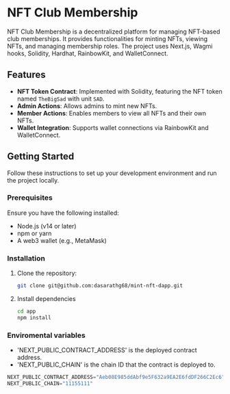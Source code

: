 # NFT Club Membership

NFT Club Membership is a decentralized platform for managing NFT-based club memberships. It provides functionalities for minting NFTs, viewing NFTs, and managing membership roles. The project uses Next.js, Wagmi hooks, Solidity, Hardhat, RainbowKit, and WalletConnect.

## Features

- **NFT Token Contract**: Implemented with Solidity, featuring the NFT token named `TheBigSad` with unit `SAD`.
- **Admin Actions**: Allows admins to mint new NFTs.
- **Member Actions**: Enables members to view all NFTs and their own NFTs.
- **Wallet Integration**: Supports wallet connections via RainbowKit and WalletConnect.

## Getting Started

Follow these instructions to set up your development environment and run the project locally.

### Prerequisites

Ensure you have the following installed:

- Node.js (v14 or later)
- npm or yarn
- A web3 wallet (e.g., MetaMask)



### Installation

1. Clone the repository:

   ```bash
   git clone git@github.com:dasarathg68/mint-nft-dapp.git
2. Install dependencies
   ```bash
   cd app
   npm install
   
### Enviromental variables
- 'NEXT_PUBLIC_CONTRACT_ADDRESS' is the deployed contract address.
- 'NEXT_PUBLIC_CHAIN' is the chain ID that the contract is deployed to.
```typescript 
NEXT_PUBLIC_CONTRACT_ADDRESS="Aeb08E985ddAbf9e5F632a9EA2E6fdDF266C2Ec6"
NEXT_PUBLIC_CHAIN="11155111" 
